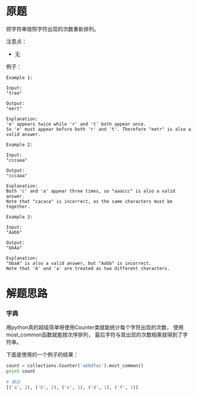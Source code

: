 # 原题
把字符串按照字符出现的次数重新排列。

注意点：

  - 无

例子：

```
Example 1:

Input:
"tree"

Output:
"eert"

Explanation:
'e' appears twice while 'r' and 't' both appear once.
So 'e' must appear before both 'r' and 't'. Therefore "eetr" is also a valid answer.

Example 2:

Input:
"cccaaa"

Output:
"cccaaa"

Explanation:
Both 'c' and 'a' appear three times, so "aaaccc" is also a valid answer.
Note that "cacaca" is incorrect, as the same characters must be together.

Example 3:

Input:
"Aabb"

Output:
"bbAa"

Explanation:
"bbaA" is also a valid answer, but "Aabb" is incorrect.
Note that 'A' and 'a' are treated as two different characters.
```

# 解题思路
### 字典
用python真的超级简单呀使用Counter类就能统计每个字符出现的次数，
使用most_common函数就能按次序排列，
最后字符与其出现的次数相乘就得到了字符串。

下面是使用的一个例子的结果：

```python
count = collections.Counter('abbdfas').most_common()
print count

# 输出
[('a', 2), ('b', 2), ('s', 1), ('d', 1), ('f', 1)]
```

